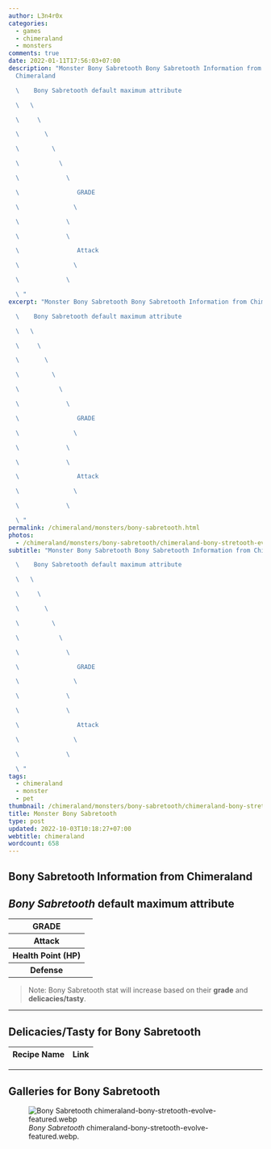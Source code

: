 ```yaml
---
author: L3n4r0x
categories:
  - games
  - chimeraland
  - monsters
comments: true
date: 2022-01-11T17:56:03+07:00
description: "Monster Bony Sabretooth Bony Sabretooth Information from
  Chimeraland

  \    Bony Sabretooth default maximum attribute

  \   \ 

  \     \ 

  \       \ 

  \         \ 

  \           \ 

  \             \ 

  \                GRADE

  \               \ 

  \             \ 

  \             \ 

  \                Attack

  \               \ 

  \             \ 

  \ "
excerpt: "Monster Bony Sabretooth Bony Sabretooth Information from Chimeraland

  \    Bony Sabretooth default maximum attribute

  \   \ 

  \     \ 

  \       \ 

  \         \ 

  \           \ 

  \             \ 

  \                GRADE

  \               \ 

  \             \ 

  \             \ 

  \                Attack

  \               \ 

  \             \ 

  \ "
permalink: /chimeraland/monsters/bony-sabretooth.html
photos:
  - /chimeraland/monsters/bony-sabretooth/chimeraland-bony-stretooth-evolve-featured.webp
subtitle: "Monster Bony Sabretooth Bony Sabretooth Information from Chimeraland

  \    Bony Sabretooth default maximum attribute

  \   \ 

  \     \ 

  \       \ 

  \         \ 

  \           \ 

  \             \ 

  \                GRADE

  \               \ 

  \             \ 

  \             \ 

  \                Attack

  \               \ 

  \             \ 

  \ "
tags:
  - chimeraland
  - monster
  - pet
thumbnail: /chimeraland/monsters/bony-sabretooth/chimeraland-bony-stretooth-evolve-featured.webp
title: Monster Bony Sabretooth
type: post
updated: 2022-10-03T10:18:27+07:00
webtitle: chimeraland
wordcount: 658
---
```


<link
  rel="stylesheet"
  href="https://rawcdn.githack.com/dimaslanjaka/Web-Manajemen/870a349/css/bootstrap-5-3-0-alpha3-wrapper.css"
/>
<section id="bootstrap-wrapper">
  <div data-bs-theme="dark">
    <h2>Bony Sabretooth Information from Chimeraland</h2>
    <h2 id="attribute"><i>Bony Sabretooth</i> default maximum attribute</h2>
    <div class="row">
      <div class="col mb-2">
        <div class="card">
          <div class="card-body">
            <table>
              <tr>
                <th>GRADE</th>
                <td><br /></td>
              </tr>
              <tr>
                <th>Attack</th>
                <td></td>
              </tr>
              <tr>
                <th>Health Point (HP)</th>
                <td></td>
              </tr>
              <tr>
                <th>Defense</th>
                <td></td>
              </tr>
            </table>
          </div>
        </div>
      </div>
    </div>
    <blockquote class="bd-callout bd-callout-warning">
      Note: Bony Sabretooth stat will increase based on their <b>grade</b> and
      <b>delicacies/tasty</b>.
    </blockquote>
    <hr />
    <h2 id="delicacies">Delicacies/Tasty for Bony Sabretooth</h2>
    <div class="card">
      <div class="card-body">
        <div class="table-responsive">
          <table class="table table-striped">
            <thead>
              <tr>
                <th>Recipe Name</th>
                <th>Link</th>
              </tr>
            </thead>
            <tbody></tbody>
          </table>
        </div>
      </div>
    </div>
    <hr />
    <div id="gallery">
      <h2>Galleries for Bony Sabretooth</h2>
      <div class="row">
        <div class="col-lg-6 col-12">
          <figure>
            <img
              src="https://www.webmanajemen.com/chimeraland/monsters/bony-sabretooth/chimeraland-bony-stretooth-evolve-featured.webp"
              alt="Bony Sabretooth chimeraland-bony-stretooth-evolve-featured.webp"
            />
            <figcaption style="word-wrap: break-word">
              <i>Bony Sabretooth</i>
              chimeraland-bony-stretooth-evolve-featured.webp.
            </figcaption>
          </figure>
        </div>
      </div>
    </div>
  </div>
</section>